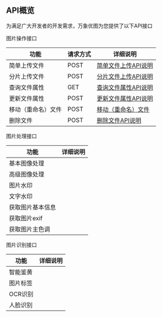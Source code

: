 ## API概览



为满足广大开发者的开发需求，万象优图为您提供了以下API接口

图片操作接口

| 功能        | 请求方式 | 详细说明                                     |
| --------- | ---- | ---------------------------------------- |
| 简单上传文件    | POST | [简单文件上传API说明](https://www.qcloud.com/doc/api/264/6005) |
| 分片上传文件    | POST | [分片文件上传API说明](https://www.qcloud.com/doc/api/264/6006) |
| 查询文件属性    | GET  | [查询文件属性API说明](https://www.qcloud.com/doc/api/264/6008) |
| 更新文件属性    | POST | [更新文件属性API说明](https://www.qcloud.com/doc/api/264/6011) |
| 移动（重命名）文件 | POST | [移动（重命名）文件](https://www.qcloud.com/doc/api/264/6009) |
| 删除文件      | POST | [删除文件API说明](https://www.qcloud.com/doc/api/264/6010) |

图片处理接口

| 功能       | 详细说明 |
| -------- | ---- |
| 基本图像处理   |      |
| 高级图像处理   |      |
| 图片水印     |      |
| 文字水印     |      |
| 获取图片基本信息 |      |
| 获取图片exif |      |
| 获取图片主色调  |      |

图片识别接口

| 功能    | 详细说明 |
| ----- | ---- |
| 智能鉴黄  |      |
| 图片标签  |      |
| OCR识别 |      |
| 人脸识别  |      |

